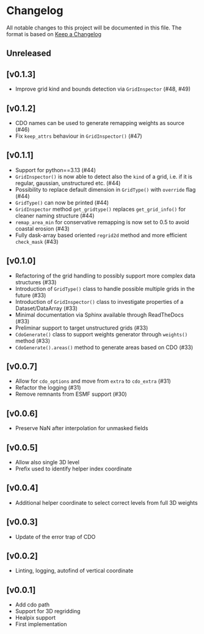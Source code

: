 # Changelog

All notable changes to this project will be documented in this file.
The format is based on [Keep a Changelog](https://keepachangelog.com/en/1.0.0/)

## Unreleased

## [v0.1.3]

- Improve grid kind and bounds detection via `GridInspector` (#48, #49)

## [v0.1.2]

- CDO names can be used to generate remapping weights as source (#46)
- Fix `keep_attrs` behaviour in `GridInspector()` (#47)

## [v0.1.1]

- Support for python==3.13 (#44)
- `GridInspector()` is now able to detect also the `kind` of a grid, i.e. if it is regular, gaussian, unstructured etc. (#44)
- Possibility to replace default dimension in `GridType()` with `override` flag (#44)
- `GridType()` can now be printed (#44)
- `GridInspector` method `get_gridtype()` replaces `get_grid_info()` for cleaner naming structure (#44)
- `remap_area_min` for conservative remapping is now set to 0.5 to avoid coastal erosion (#43)
- Fully dask-array based oriented `regrid2d` method and more efficient `check_mask` (#43)

## [v0.1.0]

- Refactoring of the grid handling to possibly support more complex data structures (#33)
- Introduction of `GridType()` class to handle possible multiple grids in the future (#33)
- Introduction of `GridInspector()` class to investigate properties of a Dataset/DataArray (#33)
- Minimal documentation via Sphinx available through ReadTheDocs (#33)
- Preliminar support to target unstructured grids (#33)
- `CdoGenerate()` class to support weights generator through `weights()` method (#33)
- `CdoGenerate().areas()` method to generate areas based on CDO (#33)

## [v0.0.7]

- Allow for `cdo_options` and move from `extra` to `cdo_extra` (#31)
- Refactor the logging (#31)
- Remove remnants from ESMF support (#30)

## [v0.0.6]

- Preserve NaN after interpolation for unmasked fields

## [v0.0.5]

- Allow also single 3D level
- Prefix used to identify helper index coordinate

## [v0.0.4]

- Additional helper coordinate to select correct levels from full 3D weights

## [v0.0.3]

- Update of the error trap of CDO

## [v0.0.2]

- Linting, logging, autofind of vertical coordinate

## [v0.0.1]

- Add cdo path
- Support for 3D regridding
- Healpix support
- First implementation
